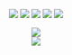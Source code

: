 

<p align="center">
   <a href="https://discord.com/users/852600849779523645" target"blank_"><img src="https://img.shields.io/badge/discord%20-111111.svg?&style=for-the-badge&logo=discord&logoColor=white"></a>
   <a href="https://open.spotify.com/user/ffd63eesvp4odh37vjc4hzep5?si=e889e097d4f34a45" target"blank_"><img src="https://img.shields.io/badge/Spotify%20-111111.svg?&style=for-the-badge&logo=spotify&logoColor=white"></a>
   <a href="https://www.youtube.com/channel/UC0GF4cfn92mWDtqyVt1d7Fg" target"blank_"><img src="https://img.shields.io/badge/youtube%20-111111.svg?&style=for-the-badge&logo=youtube&logoColor=white"></a>
   <a href="https://www.instagram.com/marlinxq/" target"blank_"><img src="https://img.shields.io/badge/INSTAGRAM%20-111111.svg?&style=for-the-badge&logo=instagram&logoColor=white"></a>
   <a href="https://github.com/marlinshu" target"blank_"><img src="https://img.shields.io/badge/GitHub%20-111111.svg?&style=for-the-badge&logo=github&logoColor=white"></a>
   

</p>
<div align="center">
   <a href="https://discord.com/users/852600849779523645" target="_blank">
      <img src="https://lanyard-profile-readme.vercel.app/api/852600849779523645">
   </a>
</div>

<div align="center">
  <div><img src="https://komarev.com/ghpvc/?username=brxwnie-github-username&color=grey"/></div>
